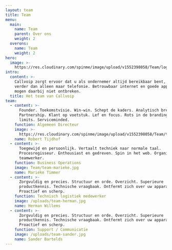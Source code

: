 ```yaml
---
layout: team
title: Team
menu:
  main:
    name: Team
    parent: Over ons
    weight: 2
  overons:
    name: Team
    weight: 2
hero:
  image: >-
    https://res.cloudinary.com/spinme/image/upload/v1552398058/Team/logo-bord-breed.jpg
intro:
  content: >-
    Callvoip zorgt ervoor dat u als ondernemer altijd bereikbaar bent, dat gaat
    verder dan alleen maar telefonie. Betrouwbaar internet en goede apparatuur
    mogen daarbij niet ontbreken.
  title: Het team van Callvoip
team:
  - content: >-
      Founder. Toekomstvisie. Win-win. Schept de kaders. Analytisch brein.
      Partnership. Klant op voetstuk. Lef en focus. Rots in de branding. No
      limits. Serviceminded.
    function: Algemeen Directeur
    image: >-
      https://res.cloudinary.com/spinme/image/upload/v1552398058/Team/team-robert.jpg
    name: Robert Tijdhof
  - content: >-
      Toegewijd en persoonlijk. Vertaalt techniek naar normale taal.
      Procesregisseur. Enthousiast en gedreven. Spin in het web. Organisator en
      teamwerker.
    function: Business Operations
    image: Team/team-marieke.jpg
    name: Marieke Timmer
  - content: >-
      Zorgvuldig en precies. Structuur en orde. Overzicht. Superieure
      productkennis. Technische vraagbaak. Ontfermt zich over uw apparatuur.
      Proactief en scherp.
    function: Technisch logistiek medewerker
    image: /uploads/team-herman.jpg
    name: Herman Willems
  - content: >-
      Zorgvuldig en precies. Structuur en orde. Overzicht. Superieure
      productkennis. Technische vraagbaak. Ontfermt zich over uw apparatuur.
      Proactief en scherp.
    function: Support / Communicatie
    image: /uploads/team-sander.jpg
    name: Sander Bartelds
---
```


